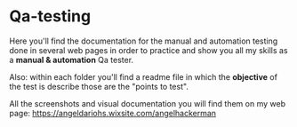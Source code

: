 # Qa-testing

Here you'll find the documentation for the manual and automation testing done in several web pages in order to practice and show you all my skills as a __manual & automation__ Qa tester.

Also: within each folder you'll find a readme file in which the __objective__ of the test is describe those are the "points to test".  


All the screenshots and visual documentation you will find them on my web page: https://angeldariohs.wixsite.com/angelhackerman

